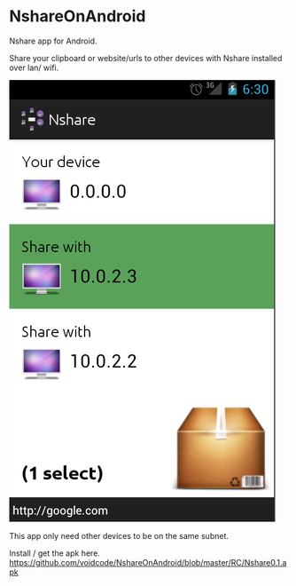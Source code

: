 NshareOnAndroid
===============

Nshare app for Android. 

Share your clipboard or website/urls to other devices with Nshare installed over lan/ wifi.

![NshareOnAndroid](https://raw.githubusercontent.com/voidcode/NshareOnAndroid/master/docs/nshare-android2.png)

This app only need other devices to be on the same subnet.

Install / get the apk here.
https://github.com/voidcode/NshareOnAndroid/blob/master/RC/Nshare0.1.apk

